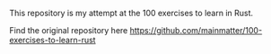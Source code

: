 This repository is my attempt at the 100 exercises to learn in Rust.

Find the original repository here https://github.com/mainmatter/100-exercises-to-learn-rust
